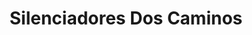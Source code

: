 ---
title: "Silenciadores Dos Caminos"
url: /caracas/silenciadores-dos-caminos/
shop: Autowerkstatt
---